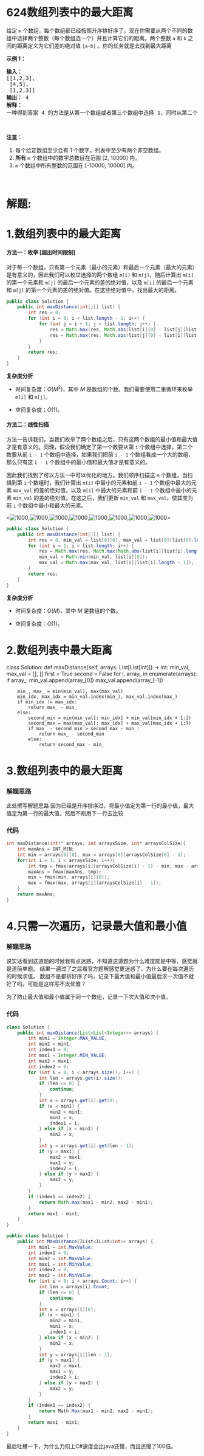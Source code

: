# 624数组列表中的最大距离
<p>给定&nbsp;<code>m</code>&nbsp;个数组，每个数组都已经按照升序排好序了。现在你需要从两个不同的数组中选择两个整数（每个数组选一个）并且计算它们的距离。两个整数&nbsp;<code>a</code>&nbsp;和&nbsp;<code>b</code>&nbsp;之间的距离定义为它们差的绝对值&nbsp;<code>|a-b|</code>&nbsp;。你的任务就是去找到最大距离</p>

<p><strong>示例 1：</strong></p>

<pre><strong>输入：</strong> 
[[1,2,3],
 [4,5],
 [1,2,3]]
<strong>输出：</strong> 4
<strong>解释：</strong>
一种得到答案 4 的方法是从第一个数组或者第三个数组中选择 1，同时从第二个数组中选择 5 。
</pre>

<p>&nbsp;</p>

<p><strong>注意：</strong></p>

<ol>
	<li>每个给定数组至少会有 1 个数字。列表中至少有两个非空数组。</li>
	<li><strong>所有</strong>&nbsp;<code>m</code>&nbsp;个数组中的数字总数目在范围 [2, 10000] 内。</li>
	<li><code>m</code>&nbsp;个数组中所有整数的范围在 [-10000, 10000] 内。</li>
</ol>

<p>&nbsp;</p>
































# 解题:
# 1.数组列表中的最大距离
#### 方法一：枚举 [超出时间限制]

对于每一个数组，只有第一个元素（最小的元素）和最后一个元素（最大的元素）是有意义的，因此我们可以枚举选择的两个数组 `m[i]` 和 `m[j]`，随后计算出 `m[i]` 的第一个元素和 `m[j]` 的最后一个元素的差的绝对值，以及 `m[i]` 的最后一个元素和 `m[j]` 的第一个元素的差的绝对值。在这些绝对值中，找出最大的距离。

```Java [sol1]
public class Solution {
    public int maxDistance(int[][] list) {
        int res = 0;
        for (int i = 0; i < list.length - 1; i++) {
            for (int j = i + 1; j < list.length; j++) {
                res = Math.max(res, Math.abs(list[i][0] - list[j][list[j].length - 1]));
                res = Math.max(res, Math.abs(list[j][0] - list[i][list[i].length - 1]));
            }
        }
        return res;
    }
}
```

**复杂度分析**

* 时间复杂度：$O(M^2)$，其中 $M$ 是数组的个数。我们需要使用二重循环来枚举 `m[i]` 和 `m[j]`。

* 空间复杂度；$O(1)$。

#### 方法二：线性扫描

方法一告诉我们，当我们枚举了两个数组之后，只有这两个数组的最小值和最大值才是有意义的。同理，假设我们确定了第一个数要从第 `i` 个数组中选择，第二个数要从前 `i - 1` 个数组中选择，如果我们把前 `i - 1` 个数组看成一个大的数组，那么只有这 `i - 1` 个数组中的最小值和最大值才是有意义的。

因此我们找到了可以方法一中可以优化的地方。我们顺序扫描这 `m` 个数组，当扫描到第 `i` 个数组时，我们计算出 `m[i]` 中最小的元素和前 `i - 1` 个数组中最大的元素 `max_val` 的差的绝对值，以及 `m[i]` 中最大的元素和前 `i - 1` 个数组中最小的元素 `min_val` 的差的绝对值。在这之后，我们更新 `min_val` 和 `max_val`，使其变为前 `i` 个数组中最小和最大的元素。

<![1000](https://pic.leetcode-cn.com/Figures/624/624_Maximum_DistanceSlide1.PNG),![1000](https://pic.leetcode-cn.com/Figures/624/624_Maximum_DistanceSlide2.PNG),![1000](https://pic.leetcode-cn.com/Figures/624/624_Maximum_DistanceSlide3.PNG),![1000](https://pic.leetcode-cn.com/Figures/624/624_Maximum_DistanceSlide4.PNG),![1000](https://pic.leetcode-cn.com/Figures/624/624_Maximum_DistanceSlide5.PNG),![1000](https://pic.leetcode-cn.com/Figures/624/624_Maximum_DistanceSlide6.PNG),![1000](https://pic.leetcode-cn.com/Figures/624/624_Maximum_DistanceSlide7.PNG),![1000](https://pic.leetcode-cn.com/Figures/624/624_Maximum_DistanceSlide8.PNG)>

```Java [sol2]
public class Solution {
    public int maxDistance(int[][] list) {
        int res = 0, min_val = list[0][0], max_val = list[0][list[0].length - 1];
        for (int i = 1; i < list.length; i++) {
            res = Math.max(res, Math.max(Math.abs(list[i][list[i].length - 1] - min_val), Math.abs(max_val - list[i][0])));
            min_val = Math.min(min_val, list[i][0]);
            max_val = Math.max(max_val, list[i][list[i].length - 1]);
        }
        return res;
    }
}
```

**复杂度分析**

* 时间复杂度：$O(M)$，其中 $M$ 是数组的个数。

* 空间复杂度：$O(1)$。
# 2.数组列表中最大距离
class Solution:
    def maxDistance(self, arrays: List[List[int]]) -> int:
        min_val, max_val = [], []
        first = True
        second = False
        for i, array_ in enumerate(arrays):
            if array_:
                min_val.append(array_[0])
                max_val.append(array_[-1])

        min_, max_ = min(min_val), max(max_val)
        min_idx, max_idx = min_val.index(min_), max_val.index(max_)
        if min_idx != max_idx:
            return max_ - min_
        else:
            second_min = min(min_val[: min_idx] + min_val[min_idx + 1:])
            second_max = max(max_val[: max_idx] + max_val[max_idx + 1:])
            if max_ - second_min > second_max - min_:
                return max_ - second_min
            else:
                return second_max - min_
# 3.数组列表中的最大距离
### 解题思路
此处撰写解题思路
因为已经是升序排序过，将最小值定为第一行的最小值，最大值定为第一行的最大值，然后不断用下一行去比较
### 代码

```c
int maxDistance(int** arrays, int arraysSize, int* arraysColSize){
    int maxAns = INT_MIN;
    int min = arrays[0][0], max = arrays[0][arraysColSize[0] - 1];
    for(int i = 1; i < arraysSize; i++){
        int tmp = fmax(arrays[i][arraysColSize[i] - 1] - min, max - arrays[i][0]);
        maxAns = fmax(maxAns, tmp);
        min = fmin(min, arrays[i][0]);
        max = fmax(max, arrays[i][arraysColSize[i] - 1]);
    }
    return maxAns;
}

```
# 4.只需一次遍历，记录最大值和最小值
### 解题思路
说实话看到这道题的时候我有点迷惑，不知道这道题为什么难度能是中等，感觉就是道简单题。
结果一遍过了之后看官方题解感觉更迷惑了，为什么要在每次遍历的时候求值。
数组不是都排好序了吗，记录下最大值和最小值最后求一次值不就好了吗。可能是这样写不太优雅？

为了防止最大值和最小值属于同一个数组，记录一下次大值和次小值。
### 代码

```java []
class Solution {
    public int maxDistance(List<List<Integer>> arrays) {
        int min1 = Integer.MAX_VALUE;
        int min2 = min1;
        int index1 = 0;
        int max1 = Integer.MIN_VALUE;
        int max2 = max1;
        int index2 = 0;
        for (int i = 0; i < arrays.size(); i++) {
            int len = arrays.get(i).size();
            if (len <= 0) {
                continue;
            }
            int x = arrays.get(i).get(0);
            if (x < min1) {
                min2 = min1;
                min1 = x;
                index1 = i;
            } else if (x < min2) {
                min2 = x;
            }
            int y = arrays.get(i).get(len - 1);
            if (y > max1) {
                max2 = max1;
                max1 = y;
                index2 = i;
            } else if (y > max2) {
                max2 = y;
            }
        }
        if (index1 == index2) {
            return Math.max(max1 - min2, max2 - min1);
        }
        return max1 - min1;
    }
}
```
```C# []
public class Solution {
    public int MaxDistance(IList<IList<int>> arrays) {
        int min1 = int.MaxValue;
        int index1 = 0;
        int min2 = int.MaxValue;
        int max1 = int.MinValue;
        int index2 = 0;
        int max2 = int.MinValue;
        for (int i = 0; i < arrays.Count; i++) {
            int len = arrays[i].Count;
            if (len <= 0) {
                continue;
            }
            int x = arrays[i][0];
            if (x < min1) {
                min2 = min1;
                min1 = x;
                index1 = i;
            } else if (x < min2) {
                min2 = x;
            }
            int y = arrays[i][len - 1];
            if (y > max1) {
                max2 = max1;
                max1 = y;
                index2 = i;
            } else if (y > max2) {
                max2 = y;
            }
        }
        if (index1 == index2) {
            return Math.Max(max1 - min2, max2 - min1);
        }
        return max1 - min1;
    }
}
```
最后吐槽一下，为什么力扣上C#速度会比java还慢，而且还慢了100倍。


